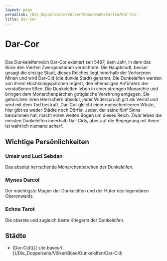 ```yaml
---
layout: page
permalink: /Die_Doppelseite/Völker/Böse/Dunkelelfen/Dar-Cor
title: Dar-Cor
---
```


# Dar-Cor

<img alt="" src="{{ site.baseurl }}/assets/images/wappen/darcor.jpg" />

Das Dunkelelfenreich Dar-Cor existiert seit 5487, dem Jahr, in dem das Böse den Vierten Zwergenstamm vernichtete. Die Hauptstadt, besser gesagt die einzige Stadt, dieses Reiches liegt innerhalb der Verlorenen Minen und wird Dar-Cid (die dunkle Stadt) genannt. Die Dunkelelfen werden von ihrem Hochkönigspärchen regiert, den ehemaligen Anführern der verstoßenen Elfen. Die Dunkelelfen leben in einer strengen Monarchie und bringen dem Monarchenpärchen gottgleiche Verehrung entgegen. Sie gehorchen ihren Herrschern absolut, jeder Widerspruch gilt als Verrat und wird mit dem Tod bestraft. Dar-Cor gleicht einer menschenleeren Wüste, hier gibt es weder Städte noch Dörfer. Jeder, der seine fünf Sinne beisammen hat, macht einen weiten Bogen um dieses Reich. Zwar leben die meisten Dunkelelfen innerhalb Dar-Cids, aber auf die Begegnung mit ihnen ist wahrlich niemand scharf.

## Wichtige Persönlichkeiten

### Umair und Luci Sebdan

Das absolut herrschende Monarchenpärchen der Dunkelelfen.

### Mynes Darcol

Der mächtigste Magier der Dunkelelfen und der Hüter des legendären Oberonwalds.

### Echna Tarot

Die oberste und zugleich beste Kriegerin der Dunkelelfen.

## Städte

- [Dar-Cid]({{ site.baseurl }}/Die_Doppelseite/Völker/Böse/Dunkelelfen/Dar-Cid)
